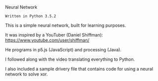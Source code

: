 Neural Network

    Written in Python 3.5.2



This is a simple neural network, built for learning purposes.

It was inspired by a YouTuber (Daniel Shiffman): https://www.youtube.com/user/shiffman/

He programs in p5.js (JavaScript) and processing (Java).

I followed along with the video translating everything to Python.

I also included a sample drivery file that contains code for using a neural network to solve xor.






